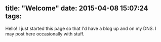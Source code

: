 title: "Welcome"
date: 2015-04-08 15:07:24
tags:
---

Hello! I just started this page so that I'd have a blog up and on my DNS. I may post here occasionally with stuff.
